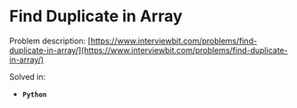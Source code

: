 # Find Duplicate in Array

Problem description: [https://www.interviewbit.com/problems/find-duplicate-in-array/](https://www.interviewbit.com/problems/find-duplicate-in-array/)


Solved in:

 * **`Python`**

